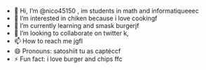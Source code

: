 - 👋 Hi, I’m @nico45150 , im students in math and informatiqueeec
- 👀 I’m interested in chiken because i love cookingf
- 🌱 I’m currently learning and smask burgerjf
- 💞️ I’m looking to collaborate on twitter k,
- 📫 How to reach me jgfl
- 😄 Pronouns: satoshiit tu as captéccf
- ⚡ Fun fact: i love burger and chips
ffc
<!---
nico45150/nico45150 is a ✨ special ✨ repository because its `README.md` (this file) appears on your GitHub profile.
You can click the Preview link to take a look at your changes.
--->
